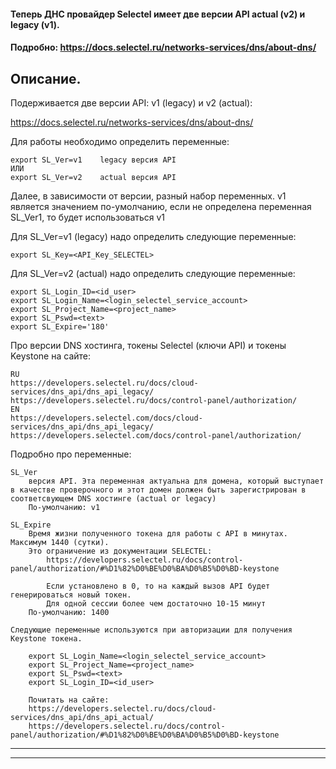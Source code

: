 #### Теперь ДНС провайдер Selectel имеет две версии API actual (v2) и legacy (v1).
#### Подробно: https://docs.selectel.ru/networks-services/dns/about-dns/

Описание.
---
Подерживается две версии API: v1 (legacy) и v2 (actual):

https://docs.selectel.ru/networks-services/dns/about-dns/

Для работы необходимо определить переменные:

    export SL_Ver=v1    legacy версия API
    ИЛИ
    export SL_Ver=v2    actual версия API

Далее, в зависимости от версии, разный набор переменных.
v1 является значением по-умолчанию, если не определена переменная SL_Ver1, то будет использоваться v1

Для SL_Ver=v1 (legacy) надо определить следующие переменные:

    export SL_Key=<API_Key_SELECTEL>
    
Для SL_Ver=v2 (actual) надо определить следующие переменные:

    export SL_Login_ID=<id_user>
    export SL_Login_Name=<login_selectel_service_account>
    export SL_Project_Name=<project_name>
    export SL_Pswd=<text>
    export SL_Expire='180'


Про версии DNS хостинга, токены Selectel (ключи API) и токены Keystone на сайте:

    RU
    https://developers.selectel.ru/docs/cloud-services/dns_api/dns_api_legacy/
    https://developers.selectel.ru/docs/control-panel/authorization/
    EN
    https://developers.selectel.com/docs/cloud-services/dns_api/dns_api_legacy/
    https://developers.selectel.com/docs/control-panel/authorization/


Подробно про переменные:

    SL_Ver
        версия API. Эта переменная актуальна для домена, который выступает в качестве проверочного и этот домен должен быть зарегистрирован в соответсвующем DNS хостинге (actual or legacy)
        По-умолчанию: v1

    SL_Expire
        Время жизни полученного токена для работы с API в минутах. Максимум 1440 (сутки).
        Это ограничение из документации SELECTEL:
            https://developers.selectel.ru/docs/control-panel/authorization/#%D1%82%D0%BE%D0%BA%D0%B5%D0%BD-keystone

            Если установлено в 0, то на каждый вызов API будет генерироваться новый токен.
            Для одной сессии более чем достаточно 10-15 минут
        По-умолчанию: 1400

    Следующие переменные используются при авторизации для получения Keystone токена.
        
        export SL_Login_Name=<login_selectel_service_account>
        export SL_Project_Name=<project_name>
        export SL_Pswd=<text>
        export SL_Login_ID=<id_user>

        Почитать на сайте:
        https://developers.selectel.ru/docs/cloud-services/dns_api/dns_api_actual/
        https://developers.selectel.ru/docs/control-panel/authorization/#%D1%82%D0%BE%D0%BA%D0%B5%D0%BD-keystone
_______________________________
_______________________________
